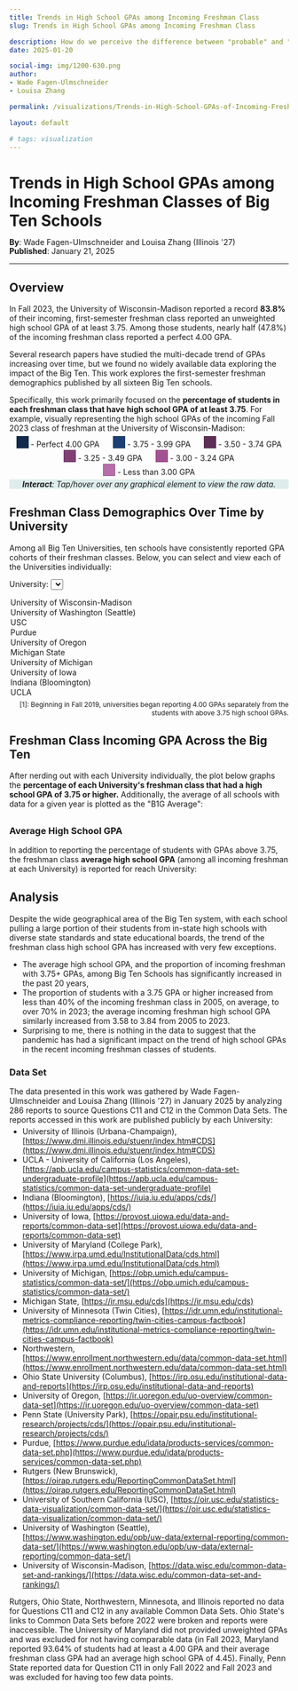 ```yaml
---
title: Trends in High School GPAs among Incoming Freshman Class
slug: Trends in High School GPAs among Incoming Freshman Class

description: How do we perceive the difference between "probable" and "likely"?
date: 2025-01-20

social-img: img/1200-630.png
author:
- Wade Fagen-Ulmschneider
- Louisa Zhang

permalink: /visualizations/Trends-in-High-School-GPAs-of-Incoming-Freshman/

layout: default

# tags: visualization
---
```


<h1>Trends in High School GPAs among Incoming Freshman Classes of Big Ten Schools</h1>
<div style="font-size: 14px; margin-top: -4px; line-height: 16px;">
  <b>By</b>:  Wade Fagen-Ulmschneider and Louisa Zhang (Illinois '27)<br>
  <b>Published</b>: January 21, 2025
</div>

<hr>

## Overview

In Fall 2023, the University of Wisconsin-Madison reported a record <b>83.8%</b> of their incoming,
first-semester freshman class reported an unweighted high school GPA of at least 3.75.  Among those
students, nearly half (47.8%) of the incoming freshman class reported a perfect 4.00 GPA.

Several research papers have studied the multi-decade trend of GPAs increasing over time, but we found
no widely available data exploring the impact of the Big Ten.  This work explores the first-semester freshman demographics published by all sixteen Big Ten schools.

Specifically, this work primarily focused on the <b>percentage of students in each freshman class that have high school GPA of at least 3.75</b>.  For example, visually representing the high school GPAs of the incoming Fall 2023 class of freshman at the University of Wisconsin-Madison:

<div id="chart-1" style="margin-bottom: 2px; margin-top: -10px;"></div>

<style>
.box {
  display: inline-block;
  width: 20px;
  height: 20px;
  border: 1px solid rgba(0, 0, 0, .2);
  position: relative;
  top: 2px;
}

.legend {
  display: inline-block;
  padding-left: 10px;
  padding-right: 10px;
}

svg .tick {
  font-size: 14px;
  font-family: Lato, sans-serif;
}

.d3-tip {
  max-width: 300px;
}
</style>

<div style="text-align: center">
<div class="legend"><div class="box" style="background-color: hsl(216 59.6% 18.4%);"></div> - Perfect 4.00 GPA</div>
<div class="legend"><div class="box" style="background-color: hsl(216 59.6% 28.4%);"></div> - 3.75 - 3.99 GPA</div>
<div class="legend"><div class="box" style="background-color: hsl(311 33.3% 27.6%);"></div> - 3.50 - 3.74 GPA</div>
<div class="legend"><div class="box" style="background-color: hsl(311 33.3% 37.6%);"></div> - 3.25 - 3.49 GPA</div>
<div class="legend"><div class="box" style="background-color: hsl(311 33.3% 47.6%);"></div> - 3.00 - 3.24 GPA</div>
<div class="legend"><div class="box" style="background-color: hsl(311 33.3% 57.6%);"></div> - Less than 3.00 GPA</div>
</div>

<div style="clear: both; margin-bottom: 5px;"></div>

<div style="font-style: italic; text-align: center; background-color: hsl(173, 30%, 90%); margin-bottom: 30px;">
  <b>Interact</b>: Tap/hover over any graphical element to view the raw data.
</div>


## Freshman Class Demographics Over Time by University

Among all Big Ten Universities, ten schools have consistently reported GPA cohorts of their freshman classes.  Below, you can select and view each of the Universities individually:

University: 
<select id="uni-selection" onchange="uniChange()">
  <option value="University of Wisconsin-Madison">University of Wisconsin-Madison</option>
  <option value="University of Washington (Seattle)">University of Washington (Seattle)</option>
  <option value="USC">USC</option>
  <option value="Purdue">Purdue</option>
  <option value="University of Oregon">University of Oregon</option>
  <option value="Michigan State">Michigan State</option>
  <option value="University of Michigan">University of Michigan</option>
  <option value="University of Iowa">University of Iowa</option>
  <option value="Indiana (Bloomington)">Indiana (Bloomington)</option>
  <option value="UCLA">UCLA</option>
</select>

<div id="chart" style="margin-bottom: 5px"></div>

<div style="font-size: 12px; margin-bottom: 30px; text-align: right;">
  [1]: Beginning in Fall 2019, universities began reporting 4.00 GPAs separately from the students with above 3.75 high school GPAs.
</div>


## Freshman Class Incoming GPA Across the Big Ten

After nerding out with each University individually, the plot below graphs the <b>percentage of each University's freshman class that had a high school GPA of 3.75 or higher.</b>  Additionally, the average of all schools with data for a given year is plotted as the "B1G Average":

<div id="chart-line" style="margin-bottom: 30px"></div>


### Average High School GPA

In addition to reporting the percentage of students with GPAs above 3.75, the freshman class <b>average high school GPA</b> (among all incoming freshman at each University) is reported for reach University:

<div id="chart-line-gpa" style="margin-bottom: 30px"></div>


## Analysis

Despite the wide geographical area of the Big Ten system, with each school pulling a large portion of their students from in-state high schools with diverse state standards and state educational boards, the trend of the freshman class high school GPA has increased with very few exceptions.

- The average high school GPA, and the proportion of incoming freshman with 3.75+ GPAs, among Big Ten Schools has significantly increased in the past 20 years,
- The proportion of students with a 3.75 GPA or higher increased from less than 40% of the incoming freshman class in 2005, on average, to over 70% in 2023; the average incoming freshman high school GPA similarly increased from 3.58 to 3.84 from 2005 to 2023.
- Surprising to me, there is nothing in the data to suggest that the pandemic has had a significant impact on the trend of high school GPAs in the recent incoming freshman classes of students.


### Data Set

The data presented in this work was gathered by Wade Fagen-Ulmschneider and Louisa Zhang (Illinois '27) in January 2025 by analyzing 286 reports to source Questions C11 and C12 in the Common Data Sets.  The reports accessed in this work are published publicly by each University:

<div style="font-size: 14px; margin-top: -10px;">

- University of Illinois (Urbana-Champaign), [https://www.dmi.illinois.edu/stuenr/index.htm#CDS](https://www.dmi.illinois.edu/stuenr/index.htm#CDS)
- UCLA - University of California (Los Angeles), [https://apb.ucla.edu/campus-statistics/common-data-set-undergraduate-profile](https://apb.ucla.edu/campus-statistics/common-data-set-undergraduate-profile)
- Indiana (Bloomington), [https://iuia.iu.edu/apps/cds/](https://iuia.iu.edu/apps/cds/)
- University of Iowa, [https://provost.uiowa.edu/data-and-reports/common-data-set](https://provost.uiowa.edu/data-and-reports/common-data-set)
- University of Maryland (College Park), [https://www.irpa.umd.edu/InstitutionalData/cds.html](https://www.irpa.umd.edu/InstitutionalData/cds.html)
- University of Michigan, [https://obp.umich.edu/campus-statistics/common-data-set/](https://obp.umich.edu/campus-statistics/common-data-set/)
- Michigan State, [https://ir.msu.edu/cds](https://ir.msu.edu/cds)
- University of Minnesota (Twin Cities), [https://idr.umn.edu/institutional-metrics-compliance-reporting/twin-cities-campus-factbook](https://idr.umn.edu/institutional-metrics-compliance-reporting/twin-cities-campus-factbook)
- Northwestern, [https://www.enrollment.northwestern.edu/data/common-data-set.html](https://www.enrollment.northwestern.edu/data/common-data-set.html)
- Ohio State University (Columbus), [https://irp.osu.edu/institutional-data-and-reports](https://irp.osu.edu/institutional-data-and-reports)
- University of Oregon, [https://ir.uoregon.edu/uo-overview/common-data-set](https://ir.uoregon.edu/uo-overview/common-data-set)
- Penn State (University Park), [https://opair.psu.edu/institutional-research/projects/cds/](https://opair.psu.edu/institutional-research/projects/cds/)
- Purdue, [https://www.purdue.edu/idata/products-services/common-data-set.php](https://www.purdue.edu/idata/products-services/common-data-set.php)
- Rutgers (New Brunswick), [https://oirap.rutgers.edu/ReportingCommonDataSet.html](https://oirap.rutgers.edu/ReportingCommonDataSet.html)
- University of Southern California (USC), [https://oir.usc.edu/statistics-data-visualization/common-data-set/](https://oir.usc.edu/statistics-data-visualization/common-data-set/)
- University of Washington (Seattle), [https://www.washington.edu/opb/uw-data/external-reporting/common-data-set/](https://www.washington.edu/opb/uw-data/external-reporting/common-data-set/)
- University of Wisconsin-Madison, [https://data.wisc.edu/common-data-set-and-rankings/](https://data.wisc.edu/common-data-set-and-rankings/)

Rutgers, Ohio State, Northwestern, Minnesota, and Illinois reported no data for Questions C11 and C12 in any available Common Data Sets.  Ohio State's links to Common Data Sets before 2022 were broken and reports were inaccessible.  The University of Maryland did not provided unweighted GPAs and was excluded for not having comparable data (in Fall 2023, Maryland reported 93.64% of students had at least a 4.00 GPA and their average freshman class GPA had an average high school GPA of 4.45).  Finally, Penn State reported data for Question C11 in only Fall 2022 and Fall 2023 and was excluded for having too few data points.

</div>


<script src="https://code.jquery.com/jquery-3.4.1.min.js" integrity="sha256-CSXorXvZcTkaix6Yvo6HppcZGetbYMGWSFlBw8HfCJo=" crossorigin="anonymous"></script>
<script src="https://cdnjs.cloudflare.com/ajax/libs/d3/5.9.7/d3.min.js"></script>
<script src="/static/js/d3-tip.js"></script>
<script src="viz.js"></script>
